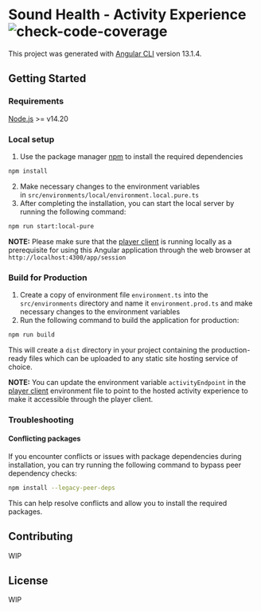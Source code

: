 # Sound Health - Activity Experience ![check-code-coverage](https://img.shields.io/badge/code--coverage-26.18%25-red)

This project was generated with [Angular CLI](https://github.com/angular/angular-cli) version 13.1.4.

## Getting Started

### Requirements
[Node.js](https://nodejs.org/en) >= v14.20

### Local setup

1. Use the package manager [npm](https://www.npmjs.com/) to install the required dependencies
```bash
npm install
```
2. Make necessary changes to the environment variables in `src/environments/local/environment.local.pure.ts`
3. After completing the installation, you can start the local server by running the following command:
```bash
npm run start:local-pure
```

**NOTE:** Please make sure that the [player client](https://github.com/PointMotionInc/sh-player-client) is running locally as a prerequisite for using this Angular application through the web browser at `http://localhost:4300/app/session`

### Build for Production

1. Create a copy of environment file `environment.ts` into the `src/environments` directory and name it `environment.prod.ts` and make necessary changes to the environment variables
2. Run the following command to build the application for production:
```bash
npm run build
```

This will create a `dist` directory in your project containing the production-ready files which can be uploaded to any static site hosting service of choice.

**NOTE:** You can update the environment variable `activityEndpoint` in the [player client](https://github.com/PointMotionInc/sh-player-client) environment file to point to the hosted activity experience to make it accessible through the player client.

### Troubleshooting
#### Conflicting packages

If you encounter conflicts or issues with package dependencies during installation, you can try running the following command to bypass peer dependency checks:
```bash
npm install --legacy-peer-deps
```

This can help resolve conflicts and allow you to install the required packages.
## Contributing

WIP

## License

WIP
